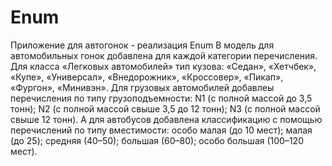 # Enum
Приложение для автогонок - реализация Enum
В модель для автомобильных гонок добавлена для каждой категории перечисления.
Для класса «Легковых автомобилей» тип кузова:
«Седан»,
«Хетчбек»,
«Купе»,
«Универсал»,
«Внедорожник»,
«Кроссовер»,
«Пикап»,
«Фургон»,
«Минивэн».
Для грузовых автомобилей добавлеы перечисления по типу грузоподъемности:
N1 (с полной массой до 3,5 тонн);
N2 (с полной массой свыше 3,5 до 12 тонн);
N3 (с полной массой свыше 12 тонн).
А для автобусов добавлена  классификацию с помощью перечислений по типу вместимости:
особо малая (до 10 мест);
малая (до 25);
средняя (40–50);
большая (60–80);
особо большая (100–120 мест).
